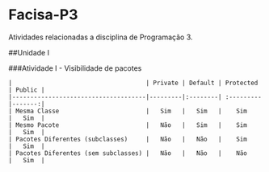 # Facisa-P3
Atividades relacionadas a disciplina de Programação 3.

##Unidade I

###Atividade I - Visibilidade de pacotes

    |                                     | Private | Default | Protected | Public |
    |-------------------------------------|---------|:--------| :---------|-------:|
    | Mesma Classe                        |   Sim   |   Sim   |    Sim    |   Sim  |
    | Mesmo Pacote                        |   Não   |   Sim   |    Sim    |   Sim  |
    | Pacotes Diferentes (subclasses)     |   Não   |   Não   |    Sim    |   Sim  |
    | Pacotes Diferentes (sem subclasses) |   Não   |   Não   |    Não    |   Sim  |

